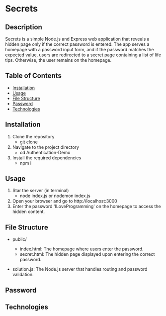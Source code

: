 # **Secrets**

## Description

Secrets is a simple Node.js and Express web application that reveals a hidden page only if the correct password is entered. The app serves a homepage with a password input form, and if the password matches the expected value, users are redirected to a secret page containing a list of life tips. Otherwise, the user remains on the homepage.


## Table of Contents
- [Installation](#Installation)
- [Usage](#Usage)
- [File Structure](#File-Structure)
- [Password](#Password)
- [Technologies](#Technologies)




## Installation 

1. Clone the repository
    * git clone 
3. Navigate to the project directory
    * cd Authentication-Demo
5. Install the required dependencies
    * npm i
   

## Usage
1. Star the server (in terminal)
   * node index.js or nodemon index.js
2. Open your browser and go to http://localhost:3000
3. Enter the password 'ILoveProgramming' on the homepage to access the hidden content.


## File Structure

* public/
  - index.html: The homepage where users enter the password.
  - secret.html: The hidden page displayed upon entering the correct password.

* solution.js: The Node.js server that handles routing and password validation.

## Password


## Technologies 
